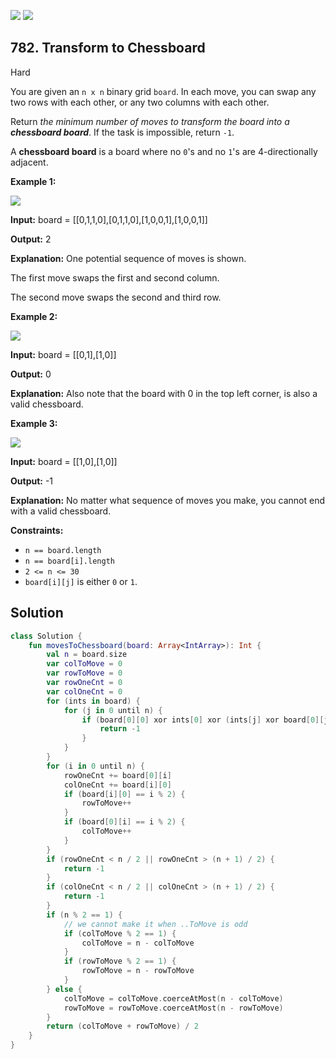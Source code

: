 [![](https://img.shields.io/github/stars/javadev/LeetCode-in-Kotlin?label=Stars&style=flat-square)](https://github.com/javadev/LeetCode-in-Kotlin)
[![](https://img.shields.io/github/forks/javadev/LeetCode-in-Kotlin?label=Fork%20me%20on%20GitHub%20&style=flat-square)](https://github.com/javadev/LeetCode-in-Kotlin/fork)

## 782\. Transform to Chessboard

Hard

You are given an `n x n` binary grid `board`. In each move, you can swap any two rows with each other, or any two columns with each other.

Return _the minimum number of moves to transform the board into a **chessboard board**_. If the task is impossible, return `-1`.

A **chessboard board** is a board where no `0`'s and no `1`'s are 4-directionally adjacent.

**Example 1:**

![](https://assets.leetcode.com/uploads/2021/06/29/chessboard1-grid.jpg)

**Input:** board = \[\[0,1,1,0],[0,1,1,0],[1,0,0,1],[1,0,0,1]]

**Output:** 2

**Explanation:** One potential sequence of moves is shown. 

The first move swaps the first and second column. 

The second move swaps the second and third row.

**Example 2:**

![](https://assets.leetcode.com/uploads/2021/06/29/chessboard2-grid.jpg)

**Input:** board = \[\[0,1],[1,0]]

**Output:** 0

**Explanation:** Also note that the board with 0 in the top left corner, is also a valid chessboard.

**Example 3:**

![](https://assets.leetcode.com/uploads/2021/06/29/chessboard3-grid.jpg)

**Input:** board = \[\[1,0],[1,0]]

**Output:** -1

**Explanation:** No matter what sequence of moves you make, you cannot end with a valid chessboard.

**Constraints:**

*   `n == board.length`
*   `n == board[i].length`
*   `2 <= n <= 30`
*   `board[i][j]` is either `0` or `1`.

## Solution

```kotlin
class Solution {
    fun movesToChessboard(board: Array<IntArray>): Int {
        val n = board.size
        var colToMove = 0
        var rowToMove = 0
        var rowOneCnt = 0
        var colOneCnt = 0
        for (ints in board) {
            for (j in 0 until n) {
                if (board[0][0] xor ints[0] xor (ints[j] xor board[0][j]) == 1) {
                    return -1
                }
            }
        }
        for (i in 0 until n) {
            rowOneCnt += board[0][i]
            colOneCnt += board[i][0]
            if (board[i][0] == i % 2) {
                rowToMove++
            }
            if (board[0][i] == i % 2) {
                colToMove++
            }
        }
        if (rowOneCnt < n / 2 || rowOneCnt > (n + 1) / 2) {
            return -1
        }
        if (colOneCnt < n / 2 || colOneCnt > (n + 1) / 2) {
            return -1
        }
        if (n % 2 == 1) {
            // we cannot make it when ..ToMove is odd
            if (colToMove % 2 == 1) {
                colToMove = n - colToMove
            }
            if (rowToMove % 2 == 1) {
                rowToMove = n - rowToMove
            }
        } else {
            colToMove = colToMove.coerceAtMost(n - colToMove)
            rowToMove = rowToMove.coerceAtMost(n - rowToMove)
        }
        return (colToMove + rowToMove) / 2
    }
}
```